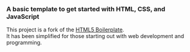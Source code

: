 ### A basic template to get started with HTML, CSS, and JavaScript

This project is a fork of the [HTML5 Boilerplate](http://html5boilerplate.com).  
It has been simplified for those starting out with web development and programming.
